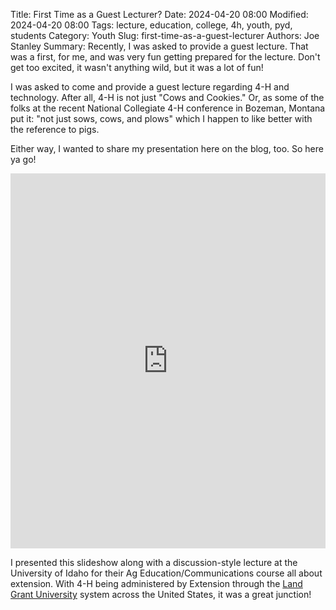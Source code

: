 Title: First Time as a Guest Lecturer?
Date: 2024-04-20 08:00
Modified: 2024-04-20 08:00
Tags: lecture, education, college, 4h, youth, pyd, students
Category: Youth
Slug: first-time-as-a-guest-lecturer
Authors: Joe Stanley
Summary: Recently, I was asked to provide a guest lecture. That was a first, for me, and was very fun getting prepared for the lecture. Don't get too excited, it wasn't anything wild, but it was a lot of fun!

I was asked to come and provide a guest lecture regarding 4-H and technology. After all, 4-H is not just "Cows and Cookies." Or, as some of the folks
at the recent National Collegiate 4-H conference in Bozeman, Montana put it: "not just sows, cows, and plows" which I happen to like better with the
reference to pigs.

Either way, I wanted to share my presentation here on the blog, too. So here ya go!

<iframe src='https://view.officeapps.live.com/op/embed.aspx?src=https://idaho4h.us-east-1.linodeobjects.com/Lesson Materials/Collegiate/Technology/4-H_and_Technology.pptx'
width='100%' height='600px' frameborder='0'>
</iframe>

I presented this slideshow along with a discussion-style lecture at the University of Idaho for their Ag Education/Communications course
all about extension. With 4-H being administered by Extension through the [Land Grant University](https://en.wikipedia.org/wiki/Land-grant_university)
system across the United States, it was a great junction!
